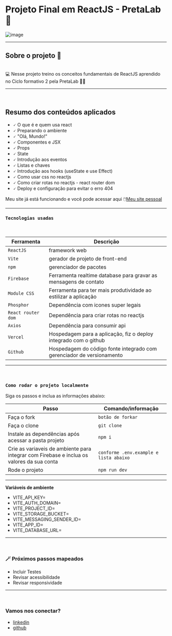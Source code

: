 # Projeto Final em ReactJS - PretaLab 💜


![image](https://78.media.tumblr.com/7eb7a126957dcb0f7340121c7eb43282/tumblr_inline_nxihxgpoGW1qkb52a_500.gif)




---
## Sobre o projeto 🧠

<br />
💻 Nesse projeto treino os conceitos fundamentais de ReactJS aprendido no Ciclo formativo 2 pela PretaLab ✊🏾

---
<br />


## Resumo dos conteúdos aplicados

* 🗸 O que é e quem usa react
* 🗸 Preparando o ambiente
* 🗸 "Olá, Mundo!"
* 🗸 Componentes e JSX
* 🗸 Props
* 🗸 State
* 🗸 Introdução aos eventos
* 🗸 Listas e chaves
* 🗸 Introdução aos hooks (useState e use Effect)
* 🗸 Como usar css no reactjs
* 🗸 Como criar rotas no reactjs - react router dom
* 🗸 Deploy e configuração para evitar o erro 404




Meu site já está funcionando e você pode acessar aqui 🖱️[Meu site pessoal](https://projeto-final-react-pretalab-gules.vercel.app/)

---

### `Tecnologias usadas`
<br />

| Ferramenta | Descrição |
| --- | --- |
| `ReactJS` | framework web|
| `Vite` | gerador de projeto de front-end|
| `npm` | gerenciador de pacotes|
| `Firebase` | Ferramenta realtime database para gravar as mensagens de contato|
| `Module CSS` | Ferramenta para ter mais produtividade ao estilizar a aplicação|
| `Phosphor` | Dependência com icones super legais|
| `React router dom` | Dependência para criar rotas no reactjs|
| `Axios` | Dependência para consumir api|
| `Vercel` | Hospedagem para a aplicação, fiz o deploy integrado com o github|
| `Github` | Hospedagem do código fonte integrado com gerenciador de versionamento|

---
<br />

### `Como rodar o projeto localmente`

Siga os passos e inclua as informações abaixo:

| Passo                       | Comando/informação |
| --------------------------- | ------------------ |
| Faça o fork                 | `botão de forkar`  |
| Faça o clone                | `git clone`        |
| Instale as dependências após acessar a pasta projeto    | `npm i`            |
| Crie as variaveis de ambiente para integrar com Firebase e inclua os valores da sua conta           | `conforme .env.example e lista abaixo`|
| Rode o projeto              | `npm run dev`       |

----
**Variáveis de ambiente**

 * VITE_API_KEY=
 * VITE_AUTH_DOMAIN=
 * VITE_PROJECT_ID=
 * VITE_STORAGE_BUCKET=
 * VITE_MESSAGING_SENDER_ID=
 * VITE_APP_ID=
 * VITE_DATABASE_URL=
-----
<br />

### 🪄 Próximos passos mapeados

- Incluir Testes
- Revisar acessibilidade
- Revisar responsividade
---
<br />

### Vamos nos conectar?

- [linkedin](https://www.linkedin.com/in/carolinabarbara-dev/)
- [github](https://github.com/carolinabarbara)

